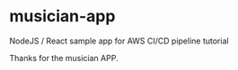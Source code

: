 # musician-app
NodeJS / React sample app for AWS CI/CD pipeline tutorial

Thanks for the musician APP.
